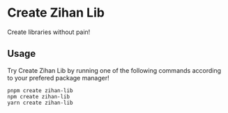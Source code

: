 # Create Zihan Lib

Create libraries without pain!

## Usage

Try Create Zihan Lib by running one of the following commands according to your prefered package manager!

```
pnpm create zihan-lib
npm create zihan-lib
yarn create zihan-lib
```
